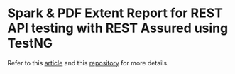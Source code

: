 # Spark & PDF Extent Report for REST API testing with REST Assured using TestNG

Refer to this [article](https://ghchirp.online/3791/) and this [repository](https://github.com/grasshopper7/rest-assured-extent-report-plugin) for more details.

